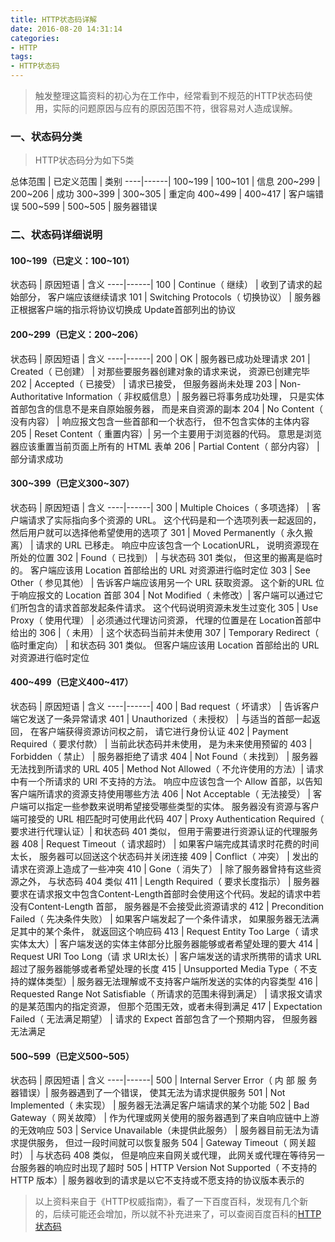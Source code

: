 ```yaml
---
title: HTTP状态码详解
date: 2016-08-20 14:31:14
categories:
- HTTP
tags:
- HTTP状态码
---
```



> 触发整理这篇资料的初心为在工作中，经常看到不规范的HTTP状态码使用，实际的问题原因与应有的原因范围不符，很容易对人造成误解。

### 一、状态码分类
> HTTP状态码分为如下5类

总体范围 | 已定义范围 | 类别
----|------|
100~199 | 100~101 | 信息
200~299 | 200~206 | 成功
300~399 | 300~305 | 重定向
400~499 | 400~417 | 客户端错误
500~599 | 500~505 | 服务器错误

### 二、状态码详细说明

#### 100~199（已定义：100~101）
状态码 | 原因短语 | 含义
----|------|
100 | Continue（ 继续） | 收到了请求的起始部分， 客户端应该继续请求
101 | Switching Protocols（ 切换协议） | 服务器正根据客户端的指示将协议切换成 Update首部列出的协议

#### 200~299（已定义：200~206）
状态码 | 原因短语 | 含义
----|------|
200 | OK | 服务器已成功处理请求
201 | Created（ 已创建） | 对那些要服务器创建对象的请求来说， 资源已创建完毕
202 | Accepted（ 已接受） | 请求已接受， 但服务器尚未处理
203 | Non-Authoritative Information（ 非权威信息）| 服务器已将事务成功处理， 只是实体首部包含的信息不是来自原始服务器， 而是来自资源的副本
204 | No Content（ 没有内容） | 响应报文包含一些首部和一个状态行， 但不包含实体的主体内容
205 | Reset Content（ 重置内容）| 另一个主要用于浏览器的代码。 意思是浏览器应该重置当前页面上所有的 HTML 表单
206 | Partial Content（ 部分内容） |部分请求成功

#### 300~399（已定义300~307）
状态码 | 原因短语 | 含义
----|------|
300 | Multiple Choices（ 多项选择） | 客户端请求了实际指向多个资源的 URL。 这个代码是和一个选项列表一起返回的， 然后用户就可以选择他希望使用的选项了
301 | Moved Permanently（ 永久搬离） | 请求的 URL 已移走。 响应中应该包含一个 LocationURL， 说明资源现在所处的位置
302 | Found（ 已找到） | 与状态码 301 类似， 但这里的搬离是临时的。 客户端应该用 Location 首部给出的 URL 对资源进行临时定位
303 | See Other（ 参见其他） | 告诉客户端应该用另一个 URL 获取资源。 这个新的URL 位于响应报文的 Location 首部
304 | Not Modified（ 未修改）| 客户端可以通过它们所包含的请求首部发起条件请求。 这个代码说明资源未发生过变化
305 | Use Proxy（ 使用代理） | 必须通过代理访问资源， 代理的位置是在 Location首部中给出的
306 |（ 未用） | 这个状态码当前并未使用
307 | Temporary Redirect（ 临时重定向） | 和状态码 301 类似。 但客户端应该用 Location 首部给出的 URL对资源进行临时定位

#### 400~499（已定义400~417）
状态码 | 原因短语 | 含义
----|------|
400 | Bad request（ 坏请求） | 告诉客户端它发送了一条异常请求
401 | Unauthorized（ 未授权） | 与适当的首部一起返回， 在客户端获得资源访问权之前， 请它进行身份认证
402 | Payment Required（ 要求付款） | 当前此状态码并未使用， 是为未来使用预留的
403 | Forbidden（ 禁止） | 服务器拒绝了请求
404 | Not Found（ 未找到） | 服务器无法找到所请求的 URL
405 | Method Not Allowed（ 不允许使用的方法）| 请求中有一个所请求的 URI 不支持的方法。 响应中应该包含一个 Allow 首部，以告知客户端所请求的资源支持使用哪些方法
406 | Not Acceptable（ 无法接受） | 客户端可以指定一些参数来说明希望接受哪些类型的实体。 服务器没有资源与客户端可接受的 URL 相匹配时可使用此代码
407 | Proxy Authentication Required（ 要求进行代理认证）| 和状态码 401 类似， 但用于需要进行资源认证的代理服务器
408 | Request Timeout（ 请求超时） | 如果客户端完成其请求时花费的时间太长， 服务器可以回送这个状态码并关闭连接
409 | Conflict（ 冲突） | 发出的请求在资源上造成了一些冲突
410 | Gone（ 消失了） | 除了服务器曾持有这些资源之外， 与状态码 404 类似
411 | Length Required（ 要求长度指示） | 服务器要求在请求报文中包含Content-Length首部时会使用这个代码。发起的请求中若没有Content-Length 首部， 服务器是不会接受此资源请求的
412 | Precondition Failed（ 先决条件失败） | 如果客户端发起了一个条件请求， 如果服务器无法满足其中的某个条件， 就返回这个响应码
413 | Request Entity Too Large（ 请求实体太大）| 客户端发送的实体主体部分比服务器能够或者希望处理的要大
414 | Request URI Too Long（请 求 URI太长）| 客户端发送的请求所携带的请求 URL 超过了服务器能够或者希望处理的长度
415 | Unsupported Media Type（ 不支持的媒体类型）| 服务器无法理解或不支持客户端所发送的实体的内容类型
416 | Requested Range Not Satisfiable（ 所请求的范围未得到满足） | 请求报文请求的是某范围内的指定资源， 但那个范围无效，或者未得到满足
417 | Expectation Failed（ 无法满足期望） | 请求的 Expect 首部包含了一个预期内容， 但服务器无法满足

#### 500~599（已定义500~505）
状态码 | 原因短语 | 含义
----|------|
500 | Internal Server Error（ 内 部 服 务 器错误）| 服务器遇到了一个错误， 使其无法为请求提供服务
501 | Not Implemented（ 未实现） | 服务器无法满足客户端请求的某个功能
502 | Bad Gateway（ 网关故障） | 作为代理或网关使用的服务器遇到了来自响应链中上游的无效响应
503 | Service Unavailable（未提供此服务） | 服务器目前无法为请求提供服务， 但过一段时间就可以恢复服务
504 | Gateway Timeout（ 网关超时） | 与状态码 408 类似， 但是响应来自网关或代理， 此网关或代理在等待另一台服务器的响应时出现了超时
505 | HTTP Version Not Supported（ 不支持的 HTTP 版本）| 服务器收到的请求是以它不支持或不愿支持的协议版本表示的

> 以上资料来自于《HTTP权威指南》，看了一下百度百科，发现有几个新的，后续可能还会增加，所以就不补充进来了，可以查阅百度百科的<a href="http://baike.baidu.com/link?url=rOqqmW08lpN2g6oY7pvcMBWwDlsn7-FOXFqd0oHVu8gZKZcAxHkMzUYfiD963Cnc-n8AfY4rIKH2ubYn64vuR_" target="_blank">HTTP状态码</a>
